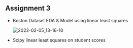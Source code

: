 
## Assignment 3

  - Boston Dataset EDA & Model using linear least squares

    ![2022-02-05_13-16-10](https://user-images.githubusercontent.com/88143329/152636895-5807dc7f-6a93-4234-9f8b-25a25a677479.png)
   
  - Scipy linear least squares on student scores
